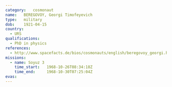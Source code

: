```yaml
---
category:	cosmonaut
name:	BEREGOVOY, Georgi Timofeyevich
type:	military
dob:	1921-04-15
country:
  - URS
qualifications:
  - PhD in physics
references:
  - http://www.spacefacts.de/bios/cosmonauts/english/beregovoy_georgi.htm
missions:
  - name: Soyuz 3
    time_start:   1968-10-26T08:34:18Z
    time_end:     1968-10-30T07:25:04Z
evas:
---
```

